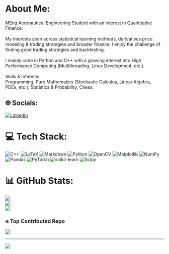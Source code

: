 # About Me:
MEng Aeronautical Engineering Student with an interest in Quantitative Finance. <br><br>My interests span across statistical learning methods, derivatives price modeling & trading strategies and broader finance. I enjoy the challenge of finding good trading strategies and backtesting. <br><br>I mainly code in Python and C++ with a growing interest into High Performance Computing (Multithreading, Linux Development, etc.).<br><br>Skills & Interests:<br>Programming, Pure Mathematics (Stochastic Calculus, Linear Algebra, PDEs, etc.), Statistics & Probability, Chess.

## 🌐 Socials:
[![LinkedIn](https://img.shields.io/badge/LinkedIn-%230077B5.svg?logo=linkedin&logoColor=white)](https://linkedin.com/in/devrajkatkoria) 

# 💻 Tech Stack:
![C++](https://img.shields.io/badge/c++-%2300599C.svg?style=flat&logo=c%2B%2B&logoColor=white) ![LaTeX](https://img.shields.io/badge/latex-%23008080.svg?style=flat&logo=latex&logoColor=white) ![Markdown](https://img.shields.io/badge/markdown-%23000000.svg?style=flat&logo=markdown&logoColor=white) ![Python](https://img.shields.io/badge/python-3670A0?style=flat&logo=python&logoColor=ffdd54)   ![OpenCV](https://img.shields.io/badge/opencv-%23white.svg?style=flat&logo=opencv&logoColor=white) ![Matplotlib](https://img.shields.io/badge/Matplotlib-%23ffffff.svg?style=flat&logo=Matplotlib&logoColor=black) ![NumPy](https://img.shields.io/badge/numpy-%23013243.svg?style=flat&logo=numpy&logoColor=white) ![Pandas](https://img.shields.io/badge/pandas-%23150458.svg?style=flat&logo=pandas&logoColor=white) ![PyTorch](https://img.shields.io/badge/PyTorch-%23EE4C2C.svg?style=flat&logo=PyTorch&logoColor=white) ![scikit-learn](https://img.shields.io/badge/scikit--learn-%23F7931E.svg?style=flat&logo=scikit-learn&logoColor=white) ![Scipy](https://img.shields.io/badge/SciPy-%230C55A5.svg?style=flat&logo=scipy&logoColor=%white) 
# 📊 GitHub Stats:
![](https://github-readme-stats.vercel.app/api?username=DevrajK721&theme=dark&hide_border=false&include_all_commits=true&count_private=true)<br/>
![](https://github-readme-streak-stats.herokuapp.com/?user=DevrajK721&theme=dark&hide_border=false)<br/>
![](https://github-readme-stats.vercel.app/api/top-langs/?username=DevrajK721&theme=dark&hide_border=false&include_all_commits=true&count_private=true&layout=compact)

### 🔝 Top Contributed Repo
![](https://github-contributor-stats.vercel.app/api?username=DevrajK721&limit=5&theme=radical&combine_all_yearly_contributions=true)

---
[![](https://visitcount.itsvg.in/api?id=DevrajK721&icon=2&color=1)](https://visitcount.itsvg.in)

